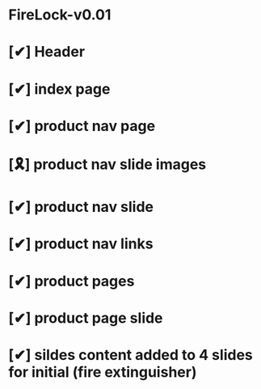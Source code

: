 # FireLock-v0.01

# [✔] Header
# [✔] index page
# [✔] product nav page
# [🎗] product nav slide images
# [✔] product nav slide
# [✔] product nav links 
# [✔] product pages 
# [✔] product page slide
# [✔] sildes content added to 4 slides for initial (fire extinguisher)
